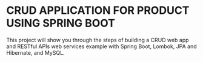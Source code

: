 # CRUD APPLICATION FOR PRODUCT USING SPRING BOOT
This project will show you through the steps of building a  CRUD web app and RESTful APIs web services example with Spring Boot, Lombok, JPA and Hibernate, and MySQL.
